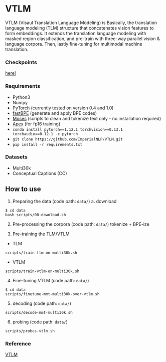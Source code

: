 # VTLM
VTLM (Visaul Translation Language Modeling) is Basically, the translation language modeling (TLM) structure that concatenates vision features to form embeddings.
It extends the translation language modeling with masked region classification, and pre-train with three-way parallel vision & language corpora.
Then, lastly fine-tuning for multimodal machine translation.

### Checkpoints
[here!](https://zenodo.org/record/4646961/files/vtlm_eacl21_checkpoints.tar.bz2)


### Requirements
- Python3
- Numpy
- [PyTorch](http://pytorch.org/) (currently tested on version 0.4 and 1.0)
- [fastBPE](https://github.com/facebookresearch/XLM/tree/master/tools#fastbpe) (generate and apply BPE codes)
- [Moses](https://github.com/facebookresearch/XLM/tree/master/tools#tokenizers) (scripts to clean and tokenize text only - no installation required)
- [Apex](https://github.com/nvidia/apex#quick-start) (for fp16 training)
- `conda install pytorch==1.12.1 torchvision==0.13.1 torchaudio==0.12.1 -c pytorch`
- `git clone https://github.com/ImperialNLP/VTLM.git`
- `pip install -r requirements.txt`

### Datasets
- Multi30k
- Conceptual Captions (CC)

## How to use
1. Preparing the data (code path: `data/`)
  a. download
  ```
  $ cd data
  bash scripts/00-download.sh
  ```
2. Pre-processing the corpora (code path: `data/`)
tokenize + BPE-ize

3. Pre-training the TLM/VTLM
- TLM
```
scripts/train-tlm-on-multi30k.sh
```
- VTLM
```
scripts/train-vtlm-on-multi30k.sh
```

4. Fine-tuning VTLM (code path: `data/`)
```
$ cd data
scripts/finetune-mmt-multi30k-over-vtlm.sh
```

5. decoding (code path: `data/`)
```
scripts/decode-mmt-multi30k.sh
```

6. probing (code path: `data/`)
```
scripts/probes-vtlm.sh
```


### Reference
[VTLM](https://github.com/ImperialNLP/VTLM)
